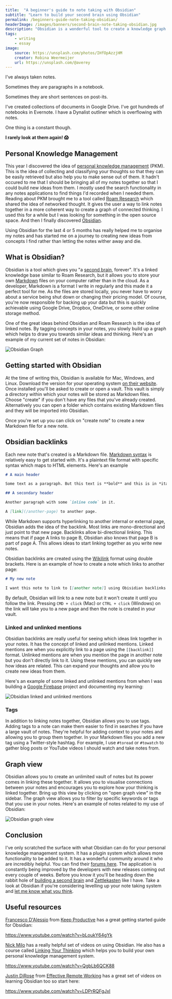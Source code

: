 ```yaml
---
title:  "A beginner's guide to note taking with Obsidian"
subtitle: "Learn to build your second brain using Obsidian"
permalink: /beginners-guide-note-taking-obsidian/
headerImage: /images/banners/second-brain-note-taking-obsidian.jpg
description: "Obsidian is a wonderful tool to create a knowledge graph of linked notes. Let's look at how to use it."
tags:
    - writing
    - essay
image:
    source: https://unsplash.com/photos/IHfOpAzzjHM
    creator: Robina Weermeijer
    url: https://unsplash.com/@averey
---
```


I've always taken notes.

Sometimes they are paragraphs in a notebook.

Sometimes they are short sentences on post-its.

I've created collections of documents in Google Drive. I've got hundreds of notebooks in Evernote. I have a Dynalist outliner which is overflowing with notes. 

One thing is a constant though.

**I rarely look at them again! 😱**

## Personal Knowledge Management

This year I discovered the idea of [personal knowledge management](https://en.wikipedia.org/wiki/Personal_knowledge_management) (PKM). This is the idea of collecting and classifying your thoughts so that they can be easily retrieved but also help you to make sense out of them. It hadn't occured to me that I should be bringing all of my notes together so that I could build new ideas from them. I mostly used the search functionality in any notes applications to find things I'd recorded when I needed them. Reading about PKM brought me to a tool called [Roam Research](https://roamresearch.com/) which shared the idea of networked thought. It gives the user a way to link notes together in a more coherent way to create a graph of connected thinking. I used this for a while but I was looking for something in the open source space. And then I finally discovered [Obsidian](https://obsidian.md/).

Using Obsidian for the last 4 or 5 months has really helped me to organise my notes and has started me on a journey to creating new ideas from concepts I find rather than letting the notes wither away and die.
## What is Obsidian?

Obsidian is a tool which gives you "a [second brain](https://fortelabs.co/blog/basboverview/), forever". It's a linked knowledge base similar to Roam Research, but it allows you to store your own [Markdown](https://www.markdownguide.org/) files on your computer rather than in the cloud. As a developer, Markdown is a format I write in regularly and this made it a perfect tool for me. As the files are stored locally, you never have to worry about a service being shut down or changing their pricing model. Of course, you're now responsible for backing up your data but this is quickly achievable using Google Drive, Dropbox, OneDrive, or some other online storage method.

One of the great ideas behind Obsidian and Roam Research is the idea of linked notes. By tagging concepts in your notes, you slowly build up a graph which helps to draw you towards similar ideas and thinking. Here's an example of my current set of notes in Obsidian:

![Obsidian Graph](/images/posts/obsidian-graph.jpg)

## Getting started with Obsidian

At the time of writing this, Obsidian is available for Mac, Windows, and Linux. Download the version for your operating system [on their website](https://obsidian.md/download). Once installed you'll be asked to create or open a vault. This vault is simply a directory within which your notes will be stored as Markdown files. Choose "create" if you don't have any files that you've already created. Alternatively you can open a folder which contains existing Markdown files and they will be imported into Obsidian.

Once you're set up you can click on "create note" to create a new Markdown file for a new note.

## Obsidian backlinks

Each new note that's created is a Markdown file. [Markdown syntax](https://www.markdownguide.org/getting-started/) is relatively easy to get started with. It's a plaintext file format with specific syntax which maps to HTML elements. Here's an example

```markdown
# A main header

Some text as a paragraph. But this text is **bold** and this is in *italics*.

## A secondary header

Another paragraph with some `inline code` in it.

A [link](/another-page) to another page.
```

While Markdown supports hyperlinking to another internal or external page, Obsidian adds the idea of the backlink. Most links are mono-directional and just point to that new page. Backlinks allow bi-directional linking. This means that if page A links to page B, Obsidian also knows that page B is part of page A. This allows ideas to start linking together as you write new notes.

Obsidian backlinks are created using the [Wikilink](https://en.wikipedia.org/wiki/Help:Link#Wikilinks_(internal_links)) format using double brackets. Here is an example of how to create a note which links to another page:

```markdown
# My new note

I want this note to link to [[another note]] using Obisidian backlinks.
```

By default, Obsidian will link to a new note but it won't create it until you follow the link. Pressing `CMD + click` (Mac) or `CTRL + click` (Windows) on the link will take you to a new page and then the note is created in your vault.

### Linked and unlinked mentions

Obsidian backlinks are really useful for seeing which ideas link together in your notes. It has the concept of linked and unlinked mentions. Linked mentions are when you explicitly link to a page using the `[[backlink]]` format. Unlinked mentions are when you mention the page in another note but you don't directly link to it. Using these mentions, you can quickly see how ideas are related. This can expand your thoughts and allow you to create new ideas from them.

Here's an example of some linked and unlinked mentions from when I was building a [Google Firebase](https://firebase.google.com/) project and documenting my learning:

![Obsidian linked and unlinked mentions](/images/posts/obsidian-linked-unlinked-mentions.jpg)

### Tags

In addition to linking notes together, Obsidian allows you to use tags. Adding tags to a note can make them easier to find in searches if you have a large vault of notes. They're helpful for adding context to your notes and allowing you to group them together. In your Markdown files you add a new tag using a Twitter-style hashtag. For example, I use `#toread` or `#towatch` to gather blog posts or YouTube videos I should watch and take notes from.

## Graph view

Obsidian allows you to create an unlimited vault of notes but its power comes in linking these together. It allows you to visualise connections between your notes and encourages you to explore how your thinking is linked together. Bring up this view by clicking on "open graph view" in the sidebar. The graph view allows you to filter by specific keywords or tags that you use in your notes. Here's an example of notes related to my use of Obsidian:

![Obsidian graph view](/images/posts/obsidian-graph-view.jpg)

## Conclusion

I've only scratched the surface with what Obsidian can do for your personal knowledge management system. It has a plugin system which allows more functionality to be added to it. It has a wonderful community around it who are incredibly helpful. You can find their [forums here](https://forum.obsidian.md/). The application is constantly being improved by the developers with new releases coming out every couple of weeks. Before you know it you'll be heading down the rabbit hole of [building a second brain](https://fortelabs.co/blog/basboverview/) and [Zettlekasten](https://zettelkasten.de/posts/overview/) like I have. Take a look at Obsidian if you're considering levelling up your note taking system and [let me know what you think](/contact).

## Useful resources

[Francesco D'Alessio](https://twitter.com/francescod_ales) from [Keep Productive](https://www.keepproductive.com/) has a great getting started guide for Obsidian:

https://www.youtube.com/watch?v=bLoukY64gYk

[Nick Milo](https://twitter.com/nickmilo) has a really helpful set of videos on using Obsidian. He also has a course called [Linking Your Thinking](https://www.linkingyourthinking.com/) which helps you to build your own personal knowledge management system.

https://www.youtube.com/watch?v=QgbLb6QCK88

[Justin DiRose](https://twitter.com/justindirose) from [Effective Remote Working](https://effectiveremotework.com/) has a great set of videos on learning Obsidian too so start here:

https://www.youtube.com/watch?v=LDPrRQFgJxI
